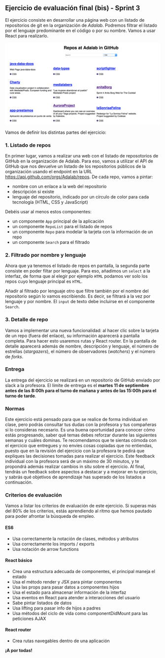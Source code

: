 ## Ejercicio de evaluación final (bis) - Sprint 3

El ejercicio consiste en desarrollar una página web con un listado de repositorios de git en la organización de *Adalab*. Podremos filtrar el listado por el lenguaje predominante en el código o por su nombre. Vamos a usar React para realizarlo.

![Repos at Adalab in GitHub screenshot](assets/images/sprint-4-bis.png)

Vamos de definir los distintas partes del ejercicio:

### 1. Listado de repos

En primer lugar, vamos a realizar una web con el listado de reposotorios de GitHub en la organización de Adalab. Para eso, vamos a utilizar el API de GitHub que nos devuelve un listado de los repositorios públicos de la organización usando el endpoint en la URL https://api.github.com/orgs/Adalab/repos. De cada repo, vamos a pintar:
- nombre con un enlace a la web del repositorio
- descripción si existe
- lenguaje del repositorio, indicado por un círculo de color para cada tecnología (HTML, CSS y JavaScript)

Debéis usar al menos estos componentes:
- un componente `App` principal de la aplicación
- un componente `RepoList` para el listado de repos
- un componente `Repo` para modelar la tarjeta con la información de un repo
- un componente `Search` para el filtrado

### 2. Filtrado por nombre y lenguaje

Ahora que ya tenemos el listado de repos en pantalla, la segunda parte consiste en poder filtar por lenguaje. Para eso, añadimos un `select` a la interfaz, de forma que al elegir por ejemplo `HTML` podamos ver solo los repos cuyo lenguaje principal es `HTML`.

Añadir al filtrado por lenguaje otro que filtre también por el nombre del repositorio según lo vamos escribiendo. Es decir, se filtrará a la vez por lenguaje y por nombre. El `input` de texto debe incluirse en el componente `Search`.

### 3. Detalle de repo

Vamos a implementar una nueva funcionalidad: al hacer clic sobre la tarjeta de un repo (fuera del enlace), su información aparecerá a pantalla completa. Para hacer esto usaremos rutas y React router. En la pantalla de detalle aparecerá además de nombre, descripción y lenguaje, el número de estrellas (*stargazers*), el número de observadores (*watchers*) y el número de *forks*.

### Entrega

La entrega del ejercicio se realizará en un repositorio de GitHub enviado por slack a la profesora. El límite de entrega es el **martes 11 de septiembre antes de las 8:00h para el turno de mañana y antes de las 15:00h para el turno de tarde**.

### Normas

Este ejercicio está pensado para que se realice de forma individual en clase, pero podrás consultar tus dudas con la profesora y tus compañeras si lo consideras necesario. Es una buena oportunidad para conocer cómo estás progresando, saber qué temas debes reforzar durante las siguientes semanas y cuáles dominas. Te recomendamos que te sientas cómoda con el ejercicio que entregues y no envíes cosas copiadas que no entiendas, puesto que en la revisión del ejercicio con la profesora te pedirá que expliques las decisiones tomadas para realizar el ejercicio. Este feedback individual con la profesora será de un máximo de 30 minutos, y te propondrá además realizar cambios in situ sobre el ejercicio. Al final, tendrás un feedback sobre aspectos a destacar y a mejorar en tu ejercicio, y sabrás qué objetivos de aprendizaje has superado de los listados a continuación.

### Criterios de evaluación

Vamos a listar los criterios de evaluación de este ejercicio. Si superas más del 80% de los criterios, estás aprendiendo al ritmo que hemos pautado para poder afrontar la búsqueda de empleo.

#### ES6
- Usa correctamente la notación de clases, métodos y atributos
- Usa correctamente los imports / exports
- Usa notación de arrow functions

#### React básico
- Crea una estructura adecuada de componentes, el principal maneja el estado
- Usa el método render y JSX para pintar componentes
- Usa las props para pasar datos a componentes hijos
- Usa el estado para almacenar información de la interfaz
- Usa eventos en React para atender a interacciones del usuario
- Sabe pintar listados de datos
- Usa lifting para pasar info de hijos a padres
- Usa métodos del ciclo de vida como componentDidMount para las peticiones AJAX

#### React router
- Crea rutas navegables dentro de una aplicación


**¡A por todas!**
